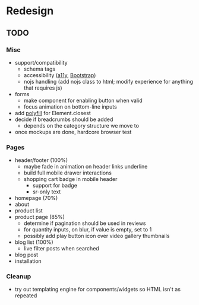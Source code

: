 # Redesign

## TODO

### Misc

- support/compatibility
  - schema tags
  - accessibility ([a11y](http://a11yproject.com/checklist.html), [Bootstrap](http://getbootstrap.com/getting-started/#accessibility))
  - nojs handling (add nojs class to html; modify experience for anything that requires js)
- forms
  - make component for enabling button when valid
  - focus animation on bottom-line inputs
- add [polyfill](https://developer.mozilla.org/en-US/docs/Web/API/Element/closest) for Element.closest
- decide if breadcrumbs should be added
  - depends on the category structure we move to
- once mockups are done, hardcore browser test

### Pages

- header/footer (100%)
  - maybe fade in animation on header links underline
  - build full mobile drawer interactions
  - shopping cart badge in mobile header
    - support for badge
    - sr-only text
- homepage (70%)
- about
- product list
- product page (85%)
  - determine if pagination should be used in reviews
  - for quantity inputs, on blur, if value is empty, set to 1
  - possibly add play button icon over video gallery thumbnails
- blog list (100%)
  - live filter posts when searched
- blog post
- installation

### Cleanup

- try out templating engine for components/widgets so HTML isn't as repeated
